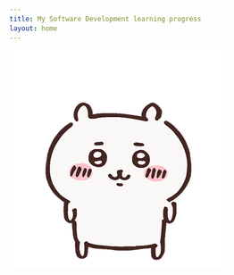 ```yaml
---
title: My Software Development learning progress
layout: home
---
```


![image](./images/chiikawa.png)